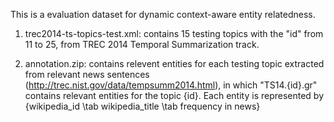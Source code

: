 This is a evaluation dataset for dynamic context-aware entity relatedness.

1. trec2014-ts-topics-test.xml: contains 15 testing topics with the "id" from 11 to 25, from TREC 2014 Temporal Summarization track.

2. annotation.zip: contains relevent entities for each testing topic extracted from relevant news sentences (http://trec.nist.gov/data/tempsumm2014.html), in which "TS14.{id}.gr" contains relevant entities for the topic {id}. Each entity is represented by {wikipedia_id \tab wikipedia_title \tab frequency in news}
